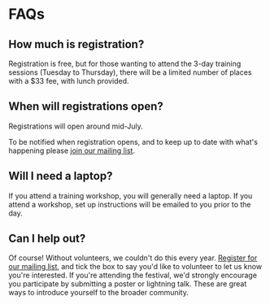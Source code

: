 # FAQs

## How much is registration?

Registration is free, but for those wanting to attend the 3-day training sessions (Tuesday to Thursday), there will be a limited number of places with a $33 fee, with lunch provided.

## When will registrations open?

Registrations will open around mid-July.

To be notified when registration opens, and to keep up to date with what's happening please <a href="https://docs.google.com/forms/d/e/1FAIpQLSf84vKYZADlIzdNvAcSW9mSZbU9XYhIqZKxaRdmMDDBm5dgNQ/viewform">join our mailing list</a>.

## Will I need a laptop?

If you attend a training workshop, you will generally need a laptop. If you attend a workshop, set up instructions will be emailed to you prior to the day.

## Can I help out?

Of course! Without volunteers, we couldn't do this every year. <a href="https://docs.google.com/forms/d/e/1FAIpQLSf84vKYZADlIzdNvAcSW9mSZbU9XYhIqZKxaRdmMDDBm5dgNQ/viewform">Register for our mailing list</a>, and tick the box to say you'd like to volunteer to let us know you're interested. If you're attending the festival, we'd strongly encourage you participate by submitting a poster or lightning talk. These are great ways to introduce yourself to the broader community.
